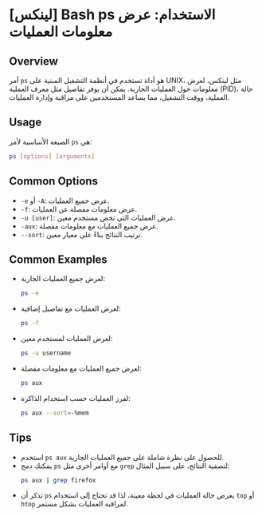# [لينكس] Bash ps الاستخدام: عرض معلومات العمليات

## Overview
أمر `ps` هو أداة تستخدم في أنظمة التشغيل المبنية على UNIX، مثل لينكس، لعرض معلومات حول العمليات الجارية. يمكن أن يوفر تفاصيل مثل معرف العملية (PID)، حالة العملية، ووقت التشغيل، مما يساعد المستخدمين على مراقبة وإدارة العمليات.

## Usage
الصيغة الأساسية لأمر `ps` هي:

```bash
ps [options] [arguments]
```

## Common Options
- `-e` أو `-A`: عرض جميع العمليات.
- `-f`: عرض معلومات مفصلة عن العمليات.
- `-u [user]`: عرض العمليات التي تخص مستخدم معين.
- `-aux`: عرض جميع العمليات مع معلومات مفصلة.
- `--sort`: ترتيب النتائج بناءً على معيار معين.

## Common Examples
- لعرض جميع العمليات الجارية:
  ```bash
  ps -e
  ```

- لعرض العمليات مع تفاصيل إضافية:
  ```bash
  ps -f
  ```

- لعرض العمليات لمستخدم معين:
  ```bash
  ps -u username
  ```

- لعرض جميع العمليات مع معلومات مفصلة:
  ```bash
  ps aux
  ```

- لفرز العمليات حسب استخدام الذاكرة:
  ```bash
  ps aux --sort=-%mem
  ```

## Tips
- استخدم `ps aux` للحصول على نظرة شاملة على جميع العمليات الجارية.
- يمكنك دمج `ps` مع أوامر أخرى مثل `grep` لتصفية النتائج، على سبيل المثال:
  ```bash
  ps aux | grep firefox
  ```
- تذكر أن `ps` يعرض حالة العمليات في لحظة معينة، لذا قد تحتاج إلى استخدام `top` أو `htop` لمراقبة العمليات بشكل مستمر.